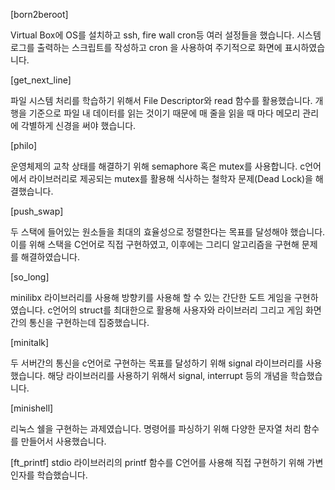 [born2beroot]

Virtual Box에 OS를 설치하고 ssh, fire wall cron등 여러 설정들을 했습니다.
시스템 로그를 출력하는 스크립트를 작성하고 cron 을 사용하여 주기적으로 화면에 표시하였습니다.

[get_next_line]

파일 시스템 처리를 학습하기 위해서 File Descriptor와 read 함수를 활용했습니다. 개행을 기준으로 파일 내 데이터를 읽는 것이기 때문에 매 줄을 읽을 때 마다 메모리 관리에 각별하게 신경을 써야 했습니다.

[philo]

운영체제의 교착 상태를 해결하기 위해 semaphore 혹은 mutex를 사용합니다. c언어에서 라이브러리로 제공되는 mutex를 활용해 식사하는 철학자 문제(Dead Lock)을 해결했습니다. 

[push_swap]

두 스택에 들어있는 원소들을 최대의 효율성으로 정렬한다는 목표를 달성해야 했습니다. 이를 위해 스택을 C언어로 직접 구현하였고, 이후에는 그리디 알고리즘을 구현해 문제를 해결하였습니다.

[so_long]

minilibx 라이브러리를 사용해 방향키를 사용해 할 수 있는 간단한 도트 게임을 구현하였습니다. c언어의 struct를 최대한으로 활용해 사용자와 라이브러리 그리고 게임 화면간의 통신을 구현하는데 집중했습니다.

[minitalk]

두 서버간의 통신을 c언어로 구현하는 목표를 달성하기 위해 signal 라이브러리를 사용했습니다. 해당 라이브러리를 사용하기 위해서 signal, interrupt 등의 개념을 학습했습니다.

[minishell]

리눅스 쉘을 구현하는 과제였습니다. 명령어를 파싱하기 위해 다양한 문자열 처리 함수를 만들어서 사용했습니다.

[ft_printf]
stdio 라이브러리의 printf 함수를 C언어를 사용해 직접 구현하기 위해 가변 인자를 학습했습니다.
